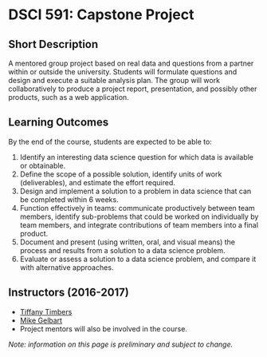 # DSCI 591: Capstone Project

## Short Description
A mentored group project based on real data and questions from a partner within or outside the university. Students will formulate questions and design and execute a suitable analysis plan. The group will work collaboratively to produce a project report, presentation, and possibly other products, such as a web application.

## Learning Outcomes

By the end of the course, students are expected to be able to:

1. Identify an interesting data science question for which data is available or obtainable.
2. Define the scope of a possible solution, identify units of work (deliverables), and estimate the effort required.
3. Design and implement a solution to a problem in data science that can be completed within 6 weeks.
4. Function effectively in teams: communicate productively between team members, identify sub-problems that could be worked on individually by team members, and integrate contributions of team members into a final product.
5. Document and present (using written, oral, and visual means) the process and results from a solution to a data science problem.	
6. Evaluate or assess a solution to a data science problem, and compare it with alternative approaches. 	

## Instructors (2016-2017)
* [Tiffany Timbers](http://tiffanytimbers.com/)
* [Mike Gelbart](http://www.cs.ubc.ca/~mgelbart/) 
* Project mentors will also be involved in the course.

_Note: information on this page is preliminary and subject to change._
